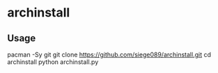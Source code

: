 # archinstall

## Usage
pacman -Sy git
git clone https://github.com/siege089/archinstall.git
cd archinstall
python archinstall.py